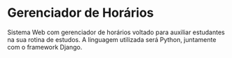 # Gerenciador de Horários
<p> Sistema Web com gerenciador de horários voltado para auxiliar estudantes na sua rotina de estudos.
 A linguagem utilizada será Python, juntamente com o framework Django.<br>
